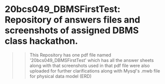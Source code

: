 # 20bcs049_DBMSFirstTest: Repository of answers files and screenshots of assigned DBMS class hackathon.
>> This Repository has one pdf file named '20bcs049_DBMSFirstTest' which has all the answer sheets along with that screenshots used in that pdf file were also uploaded for further clarifications along with Mysql's .mwb file for physical data model (ERD)

